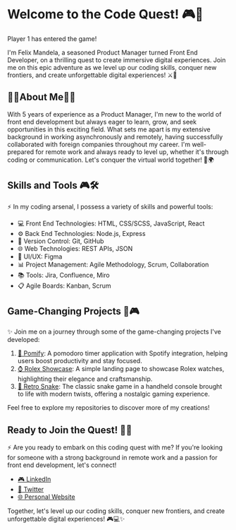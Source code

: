 # Welcome to the Code Quest! 🎮🚀

Player 1 has entered the game! 

I'm Felix Mandela, a seasoned Product Manager turned Front End Developer, on a thrilling quest to create immersive digital experiences. Join me on this epic adventure as we level up our coding skills, conquer new frontiers, and create unforgettable digital experiences! ⚔️🌟

## 🌟🌟About Me🌟🌟 

With 5 years of experience as a Product Manager, I'm new to the world of front end development but always eager to learn, grow, and seek opportunities in this exciting field. What sets me apart is my extensive background in working asynchronously and remotely, having successfully collaborated with foreign companies throughout my career. I'm well-prepared for remote work and always ready to level up, whether it's through coding or communication. Let's conquer the virtual world together! 💪🌍

## Skills and Tools 🎮🛠️

⚡ In my coding arsenal, I possess a variety of skills and powerful tools:

- 💻 Front End Technologies: HTML, CSS/SCSS, JavaScript, React
- ⚙️ Back End Technologies: Node.js, Express
- 🚀 Version Control: Git, GitHub
- 🌐 Web Technologies: REST APIs, JSON
- 🎨 UI/UX: Figma
- 📊 Project Management: Agile Methodology, Scrum, Collaboration
- 📚 Tools: Jira, Confluence, Miro
- 📋 Agile Boards: Kanban, Scrum

## Game-Changing Projects 🌟🎮

✨ Join me on a journey through some of the game-changing projects I've developed:

1. [🍅 Pomify](https://pomify.vercel.app/): A pomodoro timer application with Spotify integration, helping users boost productivity and stay focused.
2. [⌚ Rolex Showcase](https://rolex-showcase.vercel.app/): A simple landing page to showcase Rolex watches, highlighting their elegance and craftsmanship.
3. [🐍 Retro Snake](https://oldskool-snake.vercel.app/): The classic snake game in a handheld console brought to life with modern twists, offering a nostalgic gaming experience.

Feel free to explore my repositories to discover more of my creations!

## Ready to Join the Quest! 🌟🚀

⚡ Are you ready to embark on this coding quest with me? If you're looking for someone with a strong background in remote work and a passion for front end development, let's connect!

- [🎮 LinkedIn](https://www.linkedin.com/in/felixmandela)
- [🌟 Twitter](https://twitter.com/flxmandela)
- [🌐 Personal Website](https://felixmandela.vercel.app/)

Together, let's level up our coding skills, conquer new frontiers, and create unforgettable digital experiences! 🎮💻✨
